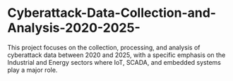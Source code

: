 # Cyberattack-Data-Collection-and-Analysis-2020-2025-
This project focuses on the collection, processing, and analysis of cyberattack data between 2020 and 2025, with a specific emphasis on the Industrial and Energy sectors where IoT, SCADA, and embedded systems play a major role.
